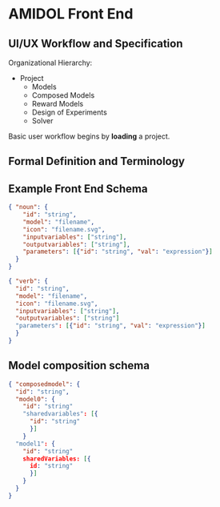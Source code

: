 # AMIDOL Front End
## UI/UX Workflow and Specification

Organizational Hierarchy:
* Project
  * Models
  * Composed Models
  * Reward Models
  * Design of Experiments
  * Solver

Basic user workflow begins by **loading** a project.  

## Formal Definition and Terminology

## Example Front End Schema

```json
{ "noun": {
    "id": "string",
    "model": "filename",
    "icon": "filename.svg",
    "inputvariables": ["string"],
    "outputvariables": ["string"],
    "parameters": [{"id": "string", "val": "expression"}]
  }
}

{ "verb": {
  "id": "string",
  "model": "filename",
  "icon": "filename.svg",
  "inputvariables": ["string"],
  "outputvariables": ["string"]
  "parameters": [{"id": "string", "val": "expression"}]
  }
}
```

## Model composition schema

```json
{ "composedmodel": {
  "id": "string",
  "model0": {
    "id": "string"
    "sharedvariables": [{
      "id": "string"
      }]
    }
  "model1": {
    "id": "string"
    sharedVariables: [{
      id: "string"
      }]
    }  
  }
}
```
